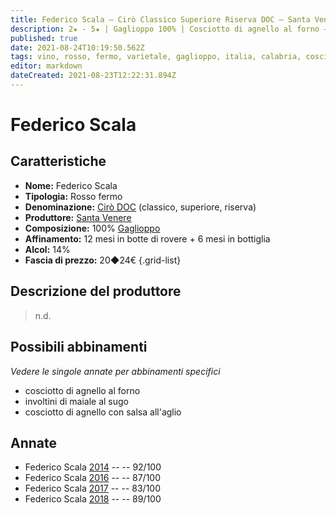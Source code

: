 ```yaml
---
title: Federico Scala – Cirò Classico Superiore Riserva DOC – Santa Venere – Calabria (IT) – 20◆24€
description: 2★ - 5★ | Gaglioppo 100% | Cosciotto di agnello al forno – Involtini di maiale al sugo – Cosciotto di agnello con salsa all'aglio
published: true
date: 2021-08-24T10:19:50.562Z
tags: vino, rosso, fermo, varietale, gaglioppo, italia, calabria, cosciotto di agnello al forno, involtini di maiale al sugo, cosciotto di agnello con salsa all'aglio, 20◆24€, 5 stelle
editor: markdown
dateCreated: 2021-08-23T12:22:31.894Z
---
```


 # Federico Scala

## Caratteristiche
- **Nome:** Federico Scala
- **Tipologia:** Rosso fermo
- **Denominazione:** [Cirò DOC](/denominazioni/Italia/Calabria/DOC/Ciro) (classico, superiore, riserva)
- **Produttore:** [Santa Venere](/produttori/Italia/Calabria/Santa-Venere)
- **Composizione:** 100% [Gaglioppo](/vitigni/Italia/bacca-nera/gaglioppo)
- **Affinamento:** 12 mesi in botte di rovere + 6 mesi in bottiglia
- **Alcol:** 14%
- **Fascia di prezzo:** 20◆24€
{.grid-list}

## Descrizione del produttore

> n.d.

## Possibili abbinamenti
*Vedere le singole annate per abbinamenti specifici*

- cosciotto di agnello al forno
- involtini di maiale al sugo
- cosciotto di agnello con salsa all'aglio

## Annate

- Federico Scala [2014](vini/Italia/Calabria/Santa-Venere/Federico-Scala/2014) -- <span class="star-5"></span> -- 92/100
- Federico Scala [2016](vini/Italia/Calabria/Santa-Venere/Federico-Scala/2016) -- <span class="star-3"></span> -- 87/100
- Federico Scala [2017](vini/Italia/Calabria/Santa-Venere/Federico-Scala/2017) -- <span class="star-2"></span> -- 83/100
- Federico Scala [2018](vini/Italia/Calabria/Santa-Venere/Federico-Scala/2018) -- <span class="star-4"></span> -- 89/100